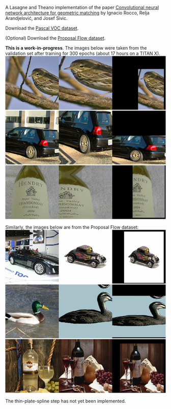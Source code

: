 A Lasagne and Theano implementation of the paper [Convolutional neural network architecture for geometric matching](https://arxiv.org/abs/1703.05593) by Ignacio Rocco, Relja Arandjelović, and Josef Sivic.

Download the [Pascal VOC dataset](http://host.robots.ox.ac.uk/pascal/VOC/voc2011/VOCtrainval_25-May-2011.tar).

(Optional) Download the [Proposal Flow dataset](http://www.di.ens.fr/willow/research/proposalflow/dataset/PF-dataset.zip).

**This is a work-in-progress**.  The images below were taken from the validation set after training for 300 epochs (about 17 hours on a TITAN X).
![](images/valid_8_4.png?raw=True)
![](images/valid_96_9.png?raw=True)
![](images/valid_98_10.png?raw=True)

Similarly, the images below are from the Proposal Flow dataset:
![](images/infer_0_0.png?raw=True)
![](images/infer_0_1.png?raw=True)
![](images/infer_0_2.png?raw=True)

The thin-plate-spline step has not yet been implemented.
